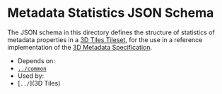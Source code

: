 # Metadata Statistics JSON Schema

The JSON schema in this directory defines the structure of statistics of metadata properties in a [3D Tiles Tileset](../../README.md#tileset), for the use in a reference implementation of the [3D Metadata Specification](../../Metadata/README.md).

- Depends on:
 - [`../common`](../common)
- Used by:
 - [`../`](3D Tiles)

